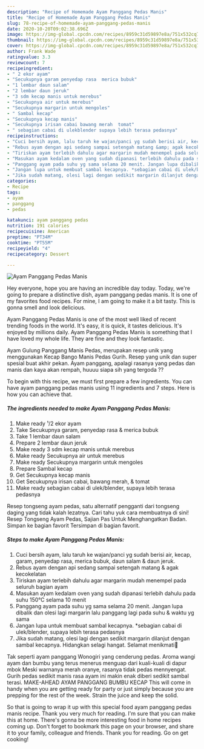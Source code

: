 ```yaml
---
description: "Recipe of Homemade Ayam Panggang Pedas Manis"
title: "Recipe of Homemade Ayam Panggang Pedas Manis"
slug: 78-recipe-of-homemade-ayam-panggang-pedas-manis
date: 2020-10-20T09:02:38.696Z
image: https://img-global.cpcdn.com/recipes/8959c31d59897e8a/751x532cq70/ayam-panggang-pedas-manis-foto-resep-utama.jpg
thumbnail: https://img-global.cpcdn.com/recipes/8959c31d59897e8a/751x532cq70/ayam-panggang-pedas-manis-foto-resep-utama.jpg
cover: https://img-global.cpcdn.com/recipes/8959c31d59897e8a/751x532cq70/ayam-panggang-pedas-manis-foto-resep-utama.jpg
author: Frank Wade
ratingvalue: 3.3
reviewcount: 7
recipeingredient:
- " 2 ekor ayam"
- "Secukupnya garam penyedap rasa  merica bubuk"
- "1 lembar daun salam"
- "2 lembar daun jeruk"
- "3 sdm kecap manis untuk merebus"
- "Secukupnya air untuk merebus"
- "Secukupnya margarin untuk mengoles"
- " Sambal kecap"
- "Secukupnya kecap manis"
- "Secukupnya irisan cabai bawang merah  tomat"
- " sebagian cabai di ulekblender supaya lebih terasa pedasnya"
recipeinstructions:
- "Cuci bersih ayam, lalu taruh ke wajan/panci yg sudah berisi air, kecap, garam, penyedap rasa, merica bubuk, daun salam &amp; daun jeruk."
- "Rebus ayam dengan api sedang sampai setengah matang &amp; agak kecokelatan"
- "Tiriskan ayam terlebih dahulu agar margarin mudah menempel pada seluruh bagian ayam"
- "Masukan ayam kedalam oven yang sudah dipanasi terlebih dahulu pada suhu 150°C selama 10 menit"
- "Panggang ayam pada suhu yg sama selama 20 menit. Jangan lupa dibalik dan olesi lagi margarin lalu panggang lagi pada suhu &amp; waktu yg sama"
- "Jangan lupa untuk membuat sambal kecapnya. *sebagian cabai di ulek/blender, supaya lebih terasa pedasnya"
- "Jika sudah matang, olesi lagi dengan sedikit margarin dilanjut dengan sambal kecapnya. Hidangkan selagi hangat. Selamat menikmati🤗"
categories:
- Recipe
tags:
- ayam
- panggang
- pedas

katakunci: ayam panggang pedas 
nutrition: 191 calories
recipecuisine: American
preptime: "PT34M"
cooktime: "PT55M"
recipeyield: "4"
recipecategory: Dessert

---
```



![Ayam Panggang Pedas Manis](https://img-global.cpcdn.com/recipes/8959c31d59897e8a/751x532cq70/ayam-panggang-pedas-manis-foto-resep-utama.jpg)

Hey everyone, hope you are having an incredible day today. Today, we're going to prepare a distinctive dish, ayam panggang pedas manis. It is one of my favorites food recipes. For mine, I am going to make it a bit tasty. This is gonna smell and look delicious.

Ayam Panggang Pedas Manis is one of the most well liked of recent trending foods in the world. It's easy, it is quick, it tastes delicious. It's enjoyed by millions daily. Ayam Panggang Pedas Manis is something that I have loved my whole life. They are fine and they look fantastic.

Ayam Gulung Panggang Manis Pedas, merupakan resep unik yang menggunakan Kecap Bango Manis Pedas Gurih. Resep yang unik dan super spesial buat akhir pekan. Ayam panggang, apalagi rasanya yang pedas dan manis dan kaya akan rempah, huuuu siapa sih yang tergoda ??


To begin with this recipe, we must first prepare a few ingredients. You can have ayam panggang pedas manis using 11 ingredients and 7 steps. Here is how you can achieve that.

<!--inarticleads1-->

##### The ingredients needed to make Ayam Panggang Pedas Manis:

1. Make ready  ¹/2 ekor ayam
1. Take Secukupnya garam, penyedap rasa &amp; merica bubuk
1. Take 1 lembar daun salam
1. Prepare 2 lembar daun jeruk
1. Make ready 3 sdm kecap manis untuk merebus
1. Make ready Secukupnya air untuk merebus
1. Make ready Secukupnya margarin untuk mengoles
1. Prepare  Sambal kecap
1. Get Secukupnya kecap manis
1. Get Secukupnya irisan cabai, bawang merah, &amp; tomat
1. Make ready  sebagian cabai di ulek/blender, supaya lebih terasa pedasnya


Resep tongseng ayam pedas, satu alternatif pengganti dari tongseng daging yang tidak kalah lezatnya. Cari tahu yuk cara membuatnya di sini! Resep Tongseng Ayam Pedas, Sajian Pas Untuk Menghangatkan Badan. Simpan ke bagian favorit Tersimpan di bagian favorit. 

<!--inarticleads2-->

##### Steps to make Ayam Panggang Pedas Manis:

1. Cuci bersih ayam, lalu taruh ke wajan/panci yg sudah berisi air, kecap, garam, penyedap rasa, merica bubuk, daun salam &amp; daun jeruk.
1. Rebus ayam dengan api sedang sampai setengah matang &amp; agak kecokelatan
1. Tiriskan ayam terlebih dahulu agar margarin mudah menempel pada seluruh bagian ayam
1. Masukan ayam kedalam oven yang sudah dipanasi terlebih dahulu pada suhu 150°C selama 10 menit
1. Panggang ayam pada suhu yg sama selama 20 menit. Jangan lupa dibalik dan olesi lagi margarin lalu panggang lagi pada suhu &amp; waktu yg sama
1. Jangan lupa untuk membuat sambal kecapnya. *sebagian cabai di ulek/blender, supaya lebih terasa pedasnya
1. Jika sudah matang, olesi lagi dengan sedikit margarin dilanjut dengan sambal kecapnya. Hidangkan selagi hangat. Selamat menikmati🤗


Tak seperti ayam panggang Wonogiri yang cenderung pedas. Aroma wangi ayam dan bumbu yang terus menerus menguap dari kuali-kuali di dapur mbok Meski warnanya merah oranye, rasanya tidak pedas mennyengat. Gurih pedas sedikit manis rasa ayam ini makin enak diberi sedikit sambal terasi. MAKE-AHEAD AYAM PANGGANG BUMBU KECAP This will come in handy when you are getting ready for party or just simply because you are prepping for the rest of the week. Strain the juice and keep the solid. 

So that is going to wrap it up with this special food ayam panggang pedas manis recipe. Thank you very much for reading. I'm sure that you can make this at home. There's gonna be more interesting food in home recipes coming up. Don't forget to bookmark this page on your browser, and share it to your family, colleague and friends. Thank you for reading. Go on get cooking!
